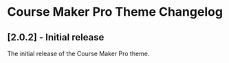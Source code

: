 # Course Maker Pro Theme Changelog

## [2.0.2] - Initial release
The initial release of the Course Maker Pro theme.
